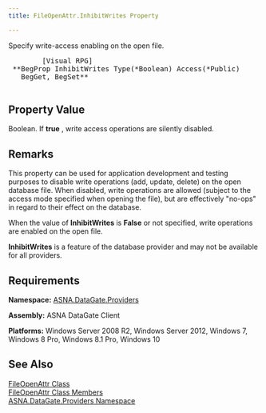```yaml
---
title: FileOpenAttr.InhibitWrites Property

---
```


Specify write-access enabling on the open file.
<pre class="prettyprint">        <span class="lang">[Visual RPG]</span>
 **BegProp InhibitWrites Type(*Boolean) Access(*Public)<br />   BegGet, BegSet** 
      </pre>

## Property Value

Boolean. If **true** , write access operations are silently disabled.
## Remarks

This property can be used for application development and testing purposes to disable write operations (add, update, delete) on the open database file. When disabled, write operations are allowed (subject to the access mode specified when opening the file), but are effectively "no-ops" in regard to their effect on the database.

When the value of **InhibitWrites** is **False** or not specified, write operations are enabled on the open file.

<span> **InhibitWrites** </span> is a feature of the database provider and may not be available for all providers.
## Requirements

**Namespace:** [ ASNA.DataGate.Providers](datagate-providers-namespace.html) 

**Assembly:** ASNA DataGate Client

**Platforms:** Windows Server 2008 R2, Windows Server 2012, Windows 7, Windows 8 Pro, Windows 8.1 Pro, Windows 10
## See Also


[FileOpenAttr Class](file-open-attr-class.html)
      <br />
[FileOpenAttr Class Members](file-open-attr-class-members.html)
      <br />
[ASNA.DataGate.Providers Namespace](datagate-providers-namespace.html)

